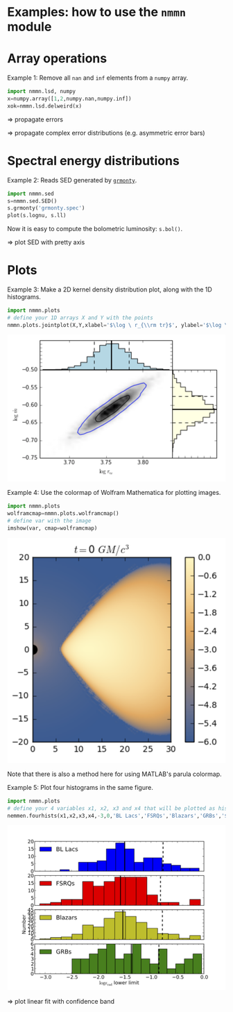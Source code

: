 Examples: how to use the `nmmn` module
=====================================

# Array operations

Example 1: Remove all `nan` and `inf` elements from a `numpy` array.

```python
import nmmn.lsd, numpy
x=numpy.array([1,2,numpy.nan,numpy.inf])
xok=nmmn.lsd.delweird(x)
```

=> propagate errors

=> propagate complex error distributions (e.g. asymmetric error bars)



Spectral energy distributions
===============================

Example 2: Reads SED generated by [`grmonty`](https://github.com/rsnemmen/grmonty).

```python
import nmmn.sed
s=nmmn.sed.SED()
s.grmonty('grmonty.spec')
plot(s.lognu, s.ll)
```

Now it is easy to compute the bolometric luminosity: `s.bol()`.

=> plot SED with pretty axis

# Plots

Example 3: Make a 2D kernel density distribution plot, along with the 1D histograms.

```python
import nmmn.plots
# define your 1D arrays X and Y with the points
nmmn.plots.jointplot(X,Y,xlabel='$\log \ r_{\\rm tr}$', ylabel='$\log \ \dot{m}$')
```

![2D kernel density distribution](./figures/jointplot.png)


Example 4: Use the colormap of Wolfram Mathematica for plotting images.

```python
import nmmn.plots
wolframcmap=nmmn.plots.wolframcmap()
# define var with the image
imshow(var, cmap=wolframcmap)
```

![Image plotted with matplotlib and using Wolfram's colormap](./figures/wolframcmap.png)

Note that there is also a method here for using MATLAB's parula colormap.

Example 5: Plot four histograms in the same figure.

```python
import nmmn.plots
# define your 4 variables x1, x2, x3 and x4 that will be plotted as histograms
nemmen.fourhists(x1,x2,x3,x4,-3,0,'BL Lacs','FSRQs','Blazars','GRBs','$\log \epsilon_{\\rm rad}$',fig=2,fontsize=15,bins1=15,bins2=15,bins3=15,bins4=15)
```

![Four histograms in the same figure](./figures/fourhists.png)

=> plot linear fit with confidence band
